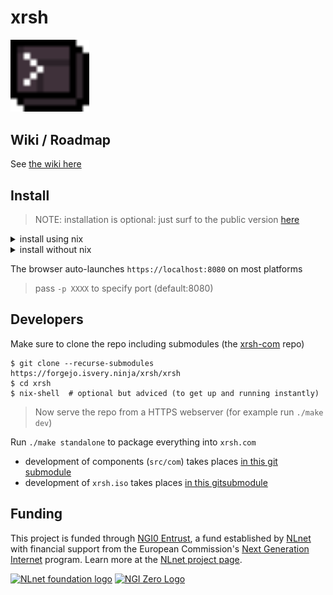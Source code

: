 # xrsh

<img src='src/assets/logo.svg' width="25%"/>

## Wiki / Roadmap

See [the wiki here](https://forgejo.isvery.ninja/xrsh/xrsh/wiki/Home#milestones)

## Install 

> NOTE: installation is optional: just surf to the public version [here](https://xrsh.isvery.ninja)

<details>
<summary>install using nix</summary>

[NIX](https://nixos.org/) is a convenient way to install or develop xrsh:

1. run `nix-run -p xrsh --run "xrsh.com"` (pass `-p XXXX` to specify non-default 8080 port )
2. build it when package does not exist: `nix-build -E "with import <nixpkgs> { }; callPackage ./xrsh.nix"`
</details>

<details>
    <summary>install without nix</summary>

1. Download [xrsh.com](https://forgejo.isvery.ninja/xrsh/xrsh/raw/branch/main/xrsh.com)
2. optional: run `unzip xrsh.com` to verify repository contents
3. run `chmod +x xrsh.com` in your console (only linux/mac)
4. run `./xrsh.com` in (any) shell
5. Profit! ✔
</details>

The browser auto-launches `https://localhost:8080` on most platforms

> pass `-p XXXX` to specify port (default:8080)

## Developers 

Make sure to clone the repo including submodules (the [xrsh-com](https://forgejo.isvery.ninja/xrsh/xrsh-com) repo)

```
$ git clone --recurse-submodules https://forgejo.isvery.ninja/xrsh/xrsh
$ cd xrsh
$ nix-shell  # optional but adviced (to get up and running instantly)
```

> Now serve the repo from a HTTPS webserver (for example run `./make dev`)

Run `./make standalone` to package everything into `xrsh.com`

* development of components (`src/com`) takes places [in this git submodule](https://forgejo.isvery.ninja/xrsh/xrsh-com)
* development of `xrsh.iso` takes places [in this gitsubmodule](https://forgejo.isvery.ninja/xrsh/xrsh-buildroot)


## Funding

This project is funded through [NGI0 Entrust](https://nlnet.nl/entrust), a fund established by [NLnet](https://nlnet.nl) with financial support from the European Commission's [Next Generation Internet](https://ngi.eu) program. Learn more at the [NLnet project page](https://nlnet.nl/project/xrsh).

[<img src="https://nlnet.nl/logo/banner.png" alt="NLnet foundation logo" width="20%" />](https://nlnet.nl)
[<img src="https://nlnet.nl/image/logos/NGI0_tag.svg" alt="NGI Zero Logo" width="20%" />](https://nlnet.nl/entrust)
